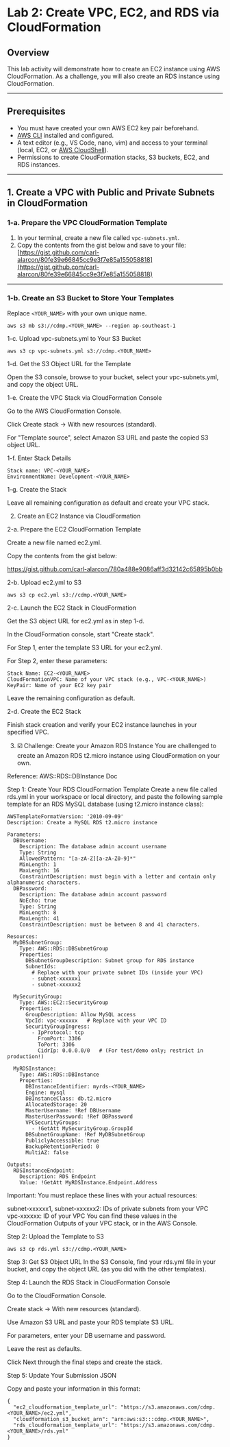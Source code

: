 # Lab 2: Create VPC, EC2, and RDS via CloudFormation

## Overview

This lab activity will demonstrate how to create an EC2 instance using AWS CloudFormation. As a challenge, you will also create an RDS instance using CloudFormation.

---

## Prerequisites

- You must have created your own AWS EC2 key pair beforehand.
- [AWS CLI](https://docs.aws.amazon.com/cli/latest/userguide/getting-started-install.html) installed and configured.
- A text editor (e.g., VS Code, nano, vim) and access to your terminal (local, EC2, or [AWS CloudShell](https://docs.aws.amazon.com/cloudshell/latest/userguide/)).
- Permissions to create CloudFormation stacks, S3 buckets, EC2, and RDS instances.

---

## 1. Create a VPC with Public and Private Subnets in CloudFormation

### 1-a. Prepare the VPC CloudFormation Template

1. In your terminal, create a new file called `vpc-subnets.yml`.
2. Copy the contents from the gist below and save to your file:  
   [https://gist.github.com/carl-alarcon/80fe39e66845cc9e3f7e85a155058818](https://gist.github.com/carl-alarcon/80fe39e66845cc9e3f7e85a155058818)

---

### 1-b. Create an S3 Bucket to Store Your Templates

Replace `<YOUR_NAME>` with your own unique name.

```
aws s3 mb s3://cdmp.<YOUR_NAME> --region ap-southeast-1
```

1-c. Upload vpc-subnets.yml to Your S3 Bucket

```
aws s3 cp vpc-subnets.yml s3://cdmp.<YOUR_NAME>
```

1-d. Get the S3 Object URL for the Template

Open the S3 console, browse to your bucket, select your vpc-subnets.yml, and copy the object URL.

1-e. Create the VPC Stack via CloudFormation Console

Go to the AWS CloudFormation Console.

Click Create stack → With new resources (standard).

For "Template source", select Amazon S3 URL and paste the copied S3 object URL.


1-f. Enter Stack Details

```
Stack name: VPC-<YOUR_NAME>
EnvironmentName: Development-<YOUR_NAME>
```

1-g. Create the Stack

Leave all remaining configuration as default and create your VPC stack.

2. Create an EC2 Instance via CloudFormation

2-a. Prepare the EC2 CloudFormation Template

Create a new file named ec2.yml.

Copy the contents from the gist below:

https://gist.github.com/carl-alarcon/780a488e9086aff3d32142c65895b0bb

2-b. Upload ec2.yml to S3
```
aws s3 cp ec2.yml s3://cdmp.<YOUR_NAME>
```

2-c. Launch the EC2 Stack in CloudFormation

Get the S3 object URL for ec2.yml as in step 1-d.

In the CloudFormation console, start "Create stack".

For Step 1, enter the template S3 URL for your ec2.yml.

For Step 2, enter these parameters:
```
Stack Name: EC2-<YOUR_NAME>
CloudFormationVPC: Name of your VPC stack (e.g., VPC-<YOUR_NAME>)
KeyPair: Name of your EC2 key pair
```

Leave the remaining configuration as default.

2-d. Create the EC2 Stack

Finish stack creation and verify your EC2 instance launches in your specified VPC.

3. ☑️ Challenge: Create your Amazon RDS Instance
You are challenged to create an Amazon RDS t2.micro instance using CloudFormation on your own.

Reference: AWS::RDS::DBInstance Doc

Step 1: Create Your RDS CloudFormation Template
Create a new file called rds.yml in your workspace or local directory, and paste the following sample template for an RDS MySQL database (using t2.micro instance class):

```
AWSTemplateFormatVersion: '2010-09-09'
Description: Create a MySQL RDS t2.micro instance

Parameters:
  DBUsername:
    Description: The database admin account username
    Type: String
    AllowedPattern: "[a-zA-Z][a-zA-Z0-9]*"
    MinLength: 1
    MaxLength: 16
    ConstraintDescription: must begin with a letter and contain only alphanumeric characters.
  DBPassword:
    Description: The database admin account password
    NoEcho: true
    Type: String
    MinLength: 8
    MaxLength: 41
    ConstraintDescription: must be between 8 and 41 characters.

Resources:
  MyDBSubnetGroup:
    Type: AWS::RDS::DBSubnetGroup
    Properties:
      DBSubnetGroupDescription: Subnet group for RDS instance
      SubnetIds:
        # Replace with your private subnet IDs (inside your VPC)
        - subnet-xxxxxx1
        - subnet-xxxxxx2

  MySecurityGroup:
    Type: AWS::EC2::SecurityGroup
    Properties:
      GroupDescription: Allow MySQL access
      VpcId: vpc-xxxxxx   # Replace with your VPC ID
      SecurityGroupIngress:
        - IpProtocol: tcp
          FromPort: 3306
          ToPort: 3306
          CidrIp: 0.0.0.0/0   # (For test/demo only; restrict in production!)

  MyRDSInstance:
    Type: AWS::RDS::DBInstance
    Properties:
      DBInstanceIdentifier: myrds-<YOUR_NAME>
      Engine: mysql
      DBInstanceClass: db.t2.micro
      AllocatedStorage: 20
      MasterUsername: !Ref DBUsername
      MasterUserPassword: !Ref DBPassword
      VPCSecurityGroups:
        - !GetAtt MySecurityGroup.GroupId
      DBSubnetGroupName: !Ref MyDBSubnetGroup
      PubliclyAccessible: true
      BackupRetentionPeriod: 0
      MultiAZ: false

Outputs:
  RDSInstanceEndpoint:
    Description: RDS Endpoint
    Value: !GetAtt MyRDSInstance.Endpoint.Address
```

Important:
You must replace these lines with your actual resources:

subnet-xxxxxx1, subnet-xxxxxx2: IDs of private subnets from your VPC
vpc-xxxxxx: ID of your VPC
You can find these values in the CloudFormation Outputs of your VPC stack, or in the AWS Console.

Step 2: Upload the Template to S3
```
aws s3 cp rds.yml s3://cdmp.<YOUR_NAME>
```

Step 3: Get S3 Object URL
In the S3 Console, find your rds.yml file in your bucket, and copy the object URL (as you did with the other templates).

Step 4: Launch the RDS Stack in CloudFormation Console

Go to the CloudFormation Console.

Create stack → With new resources (standard).

Use Amazon S3 URL and paste your RDS template S3 URL.

For parameters, enter your DB username and password.

Leave the rest as defaults.

Click Next through the final steps and create the stack.

Step 5: Update Your Submission JSON

Copy and paste your information in this format:
```
{
  "ec2_cloudformation_template_url": "https://s3.amazonaws.com/cdmp.<YOUR_NAME>/ec2.yml",
  "cloudformation_s3_bucket_arn": "arn:aws:s3:::cdmp.<YOUR_NAME>",
  "rds_cloudformation_template_url": "https://s3.amazonaws.com/cdmp.<YOUR_NAME>/rds.yml"
}
```


